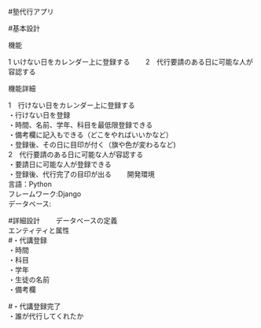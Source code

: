 #塾代行アプリ

#基本設計


機能

1 いけない日をカレンダー上に登録する　　
2　代行要請のある日に可能な人が容認する


機能詳細

1　行けない日をカレンダー上に登録する  
・行けない日を登録  
・時間、名前、学年、科目を最低限登録できる  
・備考欄に記入もできる（どこをやればいいかなど）  
・登録後、その日に目印が付く（旗や色が変わるなど)  
2　代行要請のある日に可能な人が容認する  
・要請日に可能な人が登録できる  
・登録後、代行完了の目印が出る　　
開発環境  
言語：Python  
フレームワーク:Django  
データベース:  

#詳細設計　　
データベースの定義  
エンティティと属性  
#・代講登録  
・時間  
・科目  
・学年  
・生徒の名前  
・備考欄　

#・代講登録完了  
・誰が代行してくれたか　　
 

